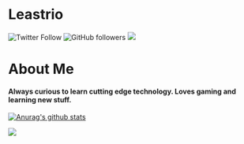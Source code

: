 # Leastrio
<img alt="Twitter Follow" src="https://img.shields.io/twitter/follow/leastrio_?style=social"> <img alt="GitHub followers" src="https://img.shields.io/github/followers/leastrio?style=social">
<img src="https://i.leastrio.net/carbon.png">

# About Me
#### Always curious to learn cutting edge technology. Loves gaming and learning new stuff.

[![Anurag's github stats](https://github-readme-stats.vercel.app/api?username=anuraghazra)](https://github.com/anuraghazra/github-readme-stats)


<img src="https://forthebadge.com/images/badges/contains-cat-gifs.svg">
